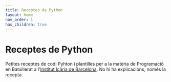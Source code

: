 ```yaml
---
title: Receptes de Python
layout: home
nav_order: 1
has_children: true
---
```


# Receptes de Python

Petites receptes de codi Pyhton i plantilles per a la matèria de Programació en Batxillerat a l'[Institut Icària de Barcelona](<http://www.instituticaria.cat>). No hi ha explicacions, només la recepta.

